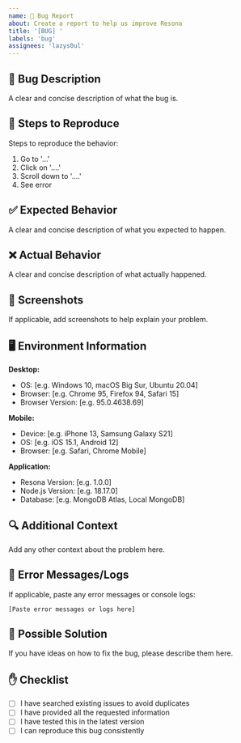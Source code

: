 ```yaml
---
name: 🐛 Bug Report
about: Create a report to help us improve Resona
title: '[BUG] '
labels: 'bug'
assignees: 'lazys0ul'
---
```


## 🐛 Bug Description
A clear and concise description of what the bug is.

## 🔄 Steps to Reproduce
Steps to reproduce the behavior:
1. Go to '...'
2. Click on '....'
3. Scroll down to '....'
4. See error

## ✅ Expected Behavior
A clear and concise description of what you expected to happen.

## ❌ Actual Behavior
A clear and concise description of what actually happened.

## 📸 Screenshots
If applicable, add screenshots to help explain your problem.

## 🖥️ Environment Information
**Desktop:**
- OS: [e.g. Windows 10, macOS Big Sur, Ubuntu 20.04]
- Browser: [e.g. Chrome 95, Firefox 94, Safari 15]
- Browser Version: [e.g. 95.0.4638.69]

**Mobile:**
- Device: [e.g. iPhone 13, Samsung Galaxy S21]
- OS: [e.g. iOS 15.1, Android 12]
- Browser: [e.g. Safari, Chrome Mobile]

**Application:**
- Resona Version: [e.g. 1.0.0]
- Node.js Version: [e.g. 18.17.0]
- Database: [e.g. MongoDB Atlas, Local MongoDB]

## 🔍 Additional Context
Add any other context about the problem here.

## 📝 Error Messages/Logs
If applicable, paste any error messages or console logs:

```
[Paste error messages or logs here]
```

## 🔧 Possible Solution
If you have ideas on how to fix the bug, please describe them here.

## ✋ Checklist
- [ ] I have searched existing issues to avoid duplicates
- [ ] I have provided all the requested information
- [ ] I have tested this in the latest version
- [ ] I can reproduce this bug consistently

